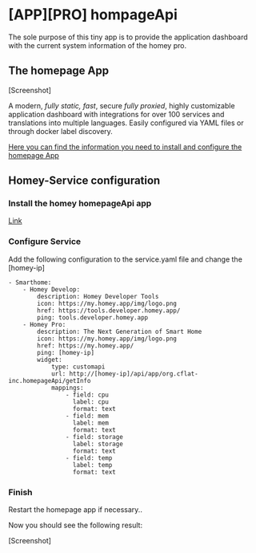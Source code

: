 # [APP][PRO] hompageApi

The sole purpose of this tiny app is to provide the application dashboard with the current system information of the homey pro. 

## The homepage App

[Screenshot]

A modern, <em>fully static, fast</em>, secure <em>fully proxied</em>, highly customizable application dashboard with integrations for over 100 services and translations into multiple languages. Easily configured via YAML files or through docker label discovery.

[Here you can find the information you need to install and configure the homepage App](https://gethomepage.dev/latest/)

## Homey-Service configuration

### Install the homey homepageApi app

[Link](???)

### Configure Service

Add the following configuration to the service.yaml file and change the [homey-ip]

```
- Smarthome:
    - Homey Develop:
        description: Homey Developer Tools
        icon: https://my.homey.app/img/logo.png
        href: https://tools.developer.homey.app/
        ping: tools.developer.homey.app
    - Homey Pro:
        description: The Next Generation of Smart Home
        icon: https://my.homey.app/img/logo.png
        href: https://my.homey.app/
        ping: [homey-ip]
        widget:
            type: customapi
            url: http://[homey-ip]/api/app/org.cflat-inc.homepageApi/getInfo
            mappings:
                - field: cpu
                  label: cpu
                  format: text
                - field: mem
                  label: mem
                  format: text
                - field: storage
                  label: storage
                  format: text
                - field: temp
                  label: temp
                  format: text                
```

### Finish

Restart the homepage app if necessary..

Now you should see the following result:

[Screenshot]